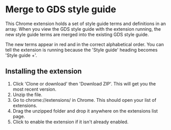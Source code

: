 # Merge to GDS style guide

This Chrome extension holds a set of style guide terms and definitions in an array. When you view the GDS style guide with the extension running, the new style guide terms are merged into the existing GDS style guide.

The new terms appear in red and in the correct alphabetical order. You can tell the extension is running because the 'Style guide' heading becomes 'Style guide +'.

## Installing the extension

1. Click 'Clone or download' then 'Download ZIP'. This will get you the most recent version.
2. Unzip the file.
3. Go to chrome://extensions/ in Chrome. This should open your list of extensions. 
4. Drag the unzipped folder and drop it anywhere on the extensions list page.
5. Click to enable the extension if it isn't already enabled.